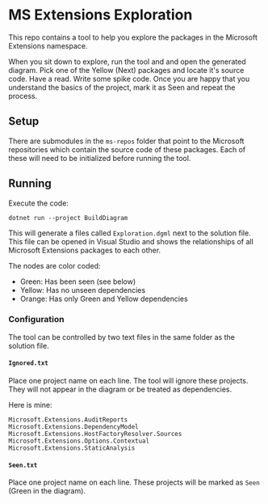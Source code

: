 # MS Extensions Exploration

This repo contains a tool to help you explore the packages in the Microsoft Extensions namespace.

When you sit down to explore, run the tool and and open the generated diagram. Pick one of the Yellow (Next) packages and locate it's source code. Have a read. Write some spike code. Once you are happy that you understand the basics of the project, mark it as Seen and repeat the process.

## Setup

There are submodules in the `ms-repos` folder that point to the Microsoft repositories which contain the source code of these packages. Each of these will need to be initialized before running the tool.

## Running

Execute the code:

```shell
dotnet run --project BuildDiagram
```

This will generate a files called `Exploration.dgml` next to the solution file. This file can be opened in Visual Studio and shows the relationships of all Microsoft Extensions packages to each other.

The nodes are color coded:

- Green: Has been seen (see below)
- Yellow: Has no unseen dependencies
- Orange: Has only Green and Yellow dependencies

### Configuration

The tool can be controlled by two text files in the same folder as the solution file.

#### `Ignored.txt`

Place one project name on each line. The tool will ignore these projects. They will not appear in the diagram or be treated as dependencies.

Here is mine:
```
Microsoft.Extensions.AuditReports
Microsoft.Extensions.DependencyModel
Microsoft.Extensions.HostFactoryResolver.Sources
Microsoft.Extensions.Options.Contextual
Microsoft.Extensions.StaticAnalysis
```

#### `Seen.txt`

Place one project name on each line. These projects will be marked as `Seen` (Green in the diagram).
